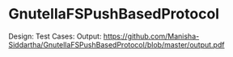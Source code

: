 # GnutellaFSPushBasedProtocol
Design: 
Test Cases:
Output: https://github.com/Manisha-Siddartha/GnutellaFSPushBasedProtocol/blob/master/output.pdf
